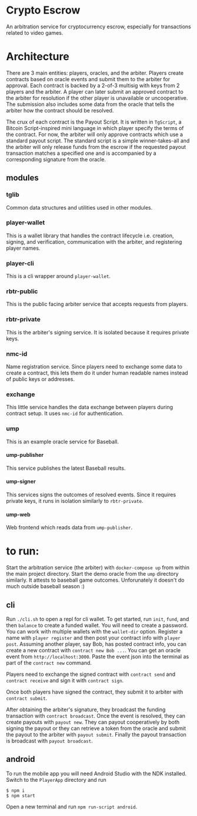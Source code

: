 # Crypto Escrow 

An arbitration service for cryptocurrency escrow, especially for transactions related to video games.

# Architecture

There are 3 main entities: players, oracles, and the arbiter. Players create contracts based on oracle events and submit them to the arbiter for approval. Each contract is backed by a 2-of-3 multisig with keys from 2 players and the arbiter. A player can later submit an approved contract to the arbiter for resolution if the other player is unavailable or uncooperative. The submission also includes some data from the oracle that tells the arbiter how the contract should be resolved.

The crux of each contract is the Payout Script. It is written in `TgScript`, a Bitcoin Script-inspired mini language in which player specify the terms of the contract. For now, the arbiter will only approve contracts which use a standard payout script. The standard script is a simple winner-takes-all and the arbiter will only release funds from the escrow if the requested payout transaction matches a specified one and is accompanied by a corresponding signature from the oracle.

## modules

### tglib
Common data structures and utilities used in other modules.
### player-wallet
This is a wallet library that handles the contract lifecycle i.e. creation, signing, and verification, communication with the arbiter, and registering player names.
### player-cli
This is a cli wrapper around `player-wallet`.
### rbtr-public
This is the public facing arbiter service that accepts requests from players.
### rbtr-private
This is the arbiter's signing service. It is isolated because it requires private keys.
### nmc-id
Name registration service. Since players need to exchange some data to create a contract, this lets them do it under human readable names instead of public keys or addresses.
### exchange
This little service handles the data exchange between players during contract setup. It uses `nmc-id` for authentication.
### ump
This is an example oracle service for Baseball.
#### ump-publisher
This service publishes the latest Baseball results.
#### ump-signer
This services signs the outcomes of resolved events. Since it requires private keys, it runs in isolation similarly to `rbtr-private`.
#### ump-web
Web frontend which reads data from `ump-publisher`.
# to run:

Start the arbitration service (the arbiter) with `docker-compose up` from within the main project directory. Start the demo oracle from the `ump` directory similarly. It attests to baseball game outcomes. Unforunately it doesn't do much outside baseball season :)
## cli
Run `./cli.sh` to open a repl for cli wallet. To get started, run `init`, `fund`, and then `balance` to create a funded wallet. You will need to create a password. You can work with multiple wallets with the `wallet-dir` option.
Register a name with `player register` and then post your contract info with `player post`.
Assuming another player, say Bob, has posted contract info, you can create a new contract with `contract new Bob ...`. You can get an oracle event from `http://localhost:3000`. Paste the event json into the terminal as part of the `contract new` command.

Players need to exchange the signed contract with `contract send` and `contract receive` and sign it with `contract sign`.

Once both players have signed the contract, they submit it to arbiter with `contract submit`.

After obtaining the arbiter's signature, they broadcast the funding transaction with `contract broadcast`. Once the event is resolved, they can create payouts with `payout new`. They can payout cooperatively by both signing the payout or they can retrieve a token from the oracle and submit the payout to the arbiter with `payout submit`. Finally the payout transaction is broadcast with `payout broadcast`.

## android
To run the mobile app you will need Android Studio with the NDK installed. Switch to the `PlayerApp` directory and run 
```
$ npm i
$ npm start
```
Open a new terminal and run `npm run-script android`.
